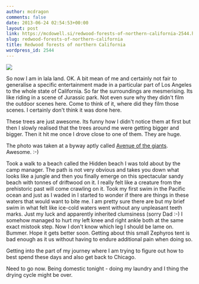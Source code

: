 ```yaml
---
author: mcdragon
comments: false
date: 2013-06-24 02:54:53+00:00
layout: post
link: https://mcdowell.si/redwood-forests-of-northern-california-2544.html
slug: redwood-forests-of-northern-california
title: Redwood forests of northern California
wordpress_id: 2544
---
```


![](https://mcdowell.si/wp-content/uploads/2013/06/wpid-20130621_1422101-1.jpg)

So now I am in lala land. OK. A bit mean of me and certainly not fair to generalise a specific entertainment made in a particular part of Los Angeles to the whole state of California.
So far the surroundings are mesmerising. Its like riding in a scene of Jurassic park. Not even sure why they didn't film the outdoor scenes here. Come to think of it, where did they film those scenes. I certainly don't think it was done here.

These trees are just awesome. Its funny how I didn't notice them at first but then I slowly realised that the trees around me were getting bigger and bigger. Then it hit me once I drove close to one of them. They are huge.

The photo was taken at a byway aptly called [Avenue of the giants](http://en.wikipedia.org/wiki/Avenue_of_the_Giants). Awesome. :-)

Took a walk to a beach called the Hidden beach I was told about by the camp manager. The path is not very obvious and takes you down what looks like a jungle and then you finally emerge on this spectacular sandy beach with tonnes of driftwood on it. I really felt like a creature from the prehistoric past will come crawling on it. Took my first swim in the Pacific ocean and just as I waded in I started to wonder if there are things in these waters that would want to bite me. I am pretty sure there are but my brief swim in what felt like ice-cold waters went without any unpleasant teeth marks.
Just my luck and apparently inherited clumsiness (sorry Dad :-) I somehow managed to hurt my left knee and right ankle both at the same exact mistook step. Now I don't know which leg I should be lame on. Bummer. Hope it gets better soon. Getting about this small Zephyros tent is bad enough as it us without having to endure additional pain when doing so.

Getting into the part of my journey where I am trying to figure out how to best spend these days and also get back to Chicago.

Need to go now. Being domestic tonight - doing my laundry and I thing the drying cycle might be over.
